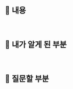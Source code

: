 ## 📌 내용

<!-- 하고 싶은 말 자유롭게 -->

<br />

## 📌 내가 알게 된 부분

<!-- 새롭게 알게 된 부분을 적쟈 (기록하면서 개발하기!) -->

<br />

## 📌 질문할 부분

<!-- 작은 거라도 조아  -->
